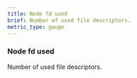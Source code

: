 ```yaml
---
title: Node fd used
brief: Number of used file descriptors.
metric_type: gauge
---
```

### Node fd used

Number of used file descriptors.
